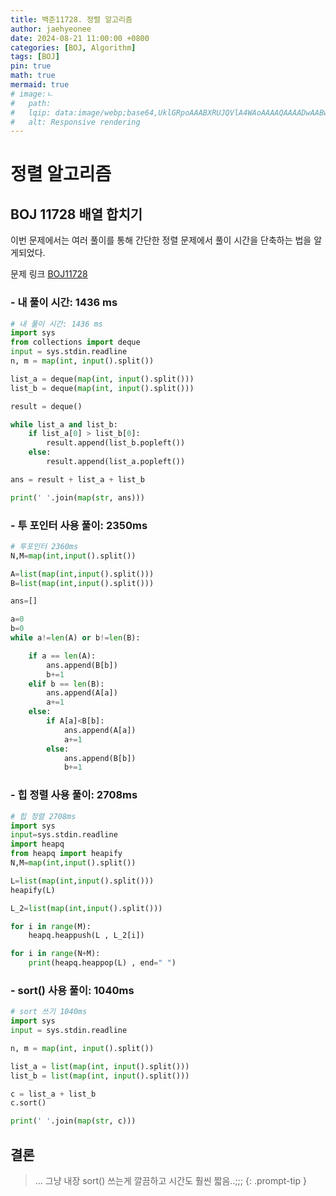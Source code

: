 ```yaml
---
title: 백준11728. 정렬 알고리즘
author: jaehyeonee
date: 2024-08-21 11:00:00 +0800
categories: [BOJ, Algorithm]
tags: [BOJ]
pin: true
math: true
mermaid: true
# image:ㄴ
#   path: 
#   lqip: data:image/webp;base64,UklGRpoAAABXRUJQVlA4WAoAAAAQAAAADwAABwAAQUxQSDIAAAARL0AmbZurmr57yyIiqE8oiG0bejIYEQTgqiDA9vqnsUSI6H+oAERp2HZ65qP/VIAWAFZQOCBCAAAA8AEAnQEqEAAIAAVAfCWkAALp8sF8rgRgAP7o9FDvMCkMde9PK7euH5M1m6VWoDXf2FkP3BqV0ZYbO6NA/VFIAAAA
#   alt: Responsive rendering 
---
```


# 정렬 알고리즘

## BOJ 11728 배열 합치기

이번 문제에서는 여러 풀이를 통해
간단한 정렬 문제에서 풀이 시간을 단축하는 법을 알게되었다.


문제 링크
[BOJ11728](https://www.acmicpc.net/problem/11728)

### - 내 풀이 시간: 1436 ms

```python
# 내 풀이 시간: 1436 ms
import sys
from collections import deque
input = sys.stdin.readline
n, m = map(int, input().split())

list_a = deque(map(int, input().split()))
list_b = deque(map(int, input().split()))

result = deque()

while list_a and list_b:
    if list_a[0] > list_b[0]:
        result.append(list_b.popleft())
    else:
        result.append(list_a.popleft())

ans = result + list_a + list_b

print(' '.join(map(str, ans)))
```

### - 투 포인터 사용 풀이: 2350ms

```python
# 투포인터 2360ms
N,M=map(int,input().split())

A=list(map(int,input().split()))
B=list(map(int,input().split()))

ans=[]

a=0
b=0
while a!=len(A) or b!=len(B):

    if a == len(A):
        ans.append(B[b])
        b+=1
    elif b == len(B):
        ans.append(A[a])
        a+=1
    else:
        if A[a]<B[b]:
            ans.append(A[a])
            a+=1
        else:
            ans.append(B[b])
            b+=1

```

### - 힙 정렬 사용 풀이: 2708ms

```python
# 힙 정렬 2708ms
import sys
input=sys.stdin.readline
import heapq
from heapq import heapify
N,M=map(int,input().split())

L=list(map(int,input().split()))
heapify(L)

L_2=list(map(int,input().split()))

for i in range(M):
    heapq.heappush(L , L_2[i])

for i in range(N+M):
    print(heapq.heappop(L) , end=" ")
```


### - sort() 사용 풀이: 1040ms

```python
# sort 쓰기 1040ms
import sys
input = sys.stdin.readline

n, m = map(int, input().split())

list_a = list(map(int, input().split()))
list_b = list(map(int, input().split()))

c = list_a + list_b
c.sort()

print(' '.join(map(str, c)))
```


## 결론
>… 그냥 내장 sort() 쓰는게 깔끔하고 시간도 훨씬 짧음..;;;
{: .prompt-tip }